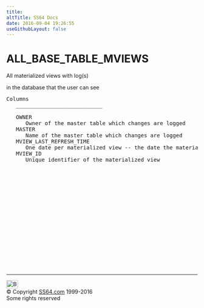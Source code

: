 ```yaml
---
title:
altTitle: SS64 Docs
date: 2016-09-04 19:26:55
useGithubLayout: false
---
```

<!-- #BeginLibraryItem "/Library/head_orad.lbi" --><!-- #EndLibraryItem --><h1>ALL_BASE_TABLE_MVIEWS </h1><p>
All materialized views with log(s) </p><p>  in the database that the user can see </p> 
 
<pre>Columns
   ___________________________
 
   OWNER
      Owner of the master table which changes are logged
   MASTER
      Name of the master table which changes are logged
   MVIEW_LAST_REFRESH_TIME
      One date per materialized view -- the date the materialized view was last refreshed
   MVIEW_ID
      Unique identifier of the materialized view

</pre><!-- #BeginLibraryItem "/Library/foot_orad.lbi" --><p>
<!-- oracle-footer -->
<ins class="adsbygoogle" style="display:inline-block;width:300px;height:250px" data-ad-client="ca-pub-6140977852749469" data-ad-slot="4275490898"></ins>
<script>
(adsbygoogle = window.adsbygoogle || []).push({});
</script></p>
<hr>
<div id="bl" class="footer"><a href="ALL_BASE_TABLE_MVIEWS.html#"><img src="../images/top.png" width="30" height="22" alt="Back to the Top"></a></div>
<div id="br" class="footer, tagline">© Copyright <a href="../index.html">SS64.com</a> 1999-2016<br>
Some rights reserved</div>
<!-- #EndLibraryItem -->

